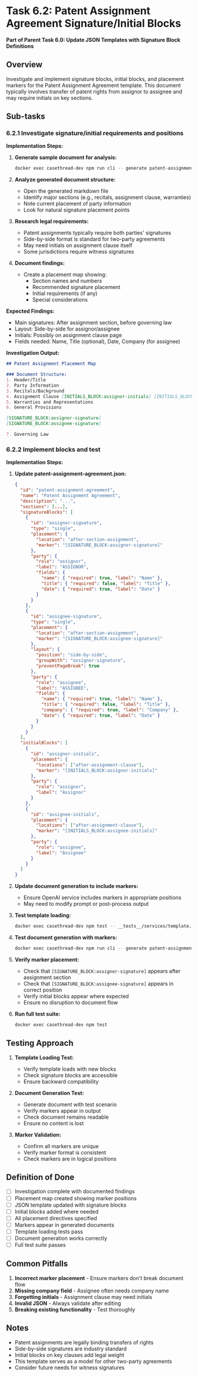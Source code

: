 # Task 6.2: Patent Assignment Agreement Signature/Initial Blocks

**Part of Parent Task 6.0: Update JSON Templates with Signature Block Definitions**

## Overview

Investigate and implement signature blocks, initial blocks, and placement markers for the Patent Assignment Agreement template. This document typically involves transfer of patent rights from assignor to assignee and may require initials on key sections.

## Sub-tasks

### 6.2.1 Investigate signature/initial requirements and positions

**Implementation Steps:**

1. **Generate sample document for analysis:**
   ```bash
   docker exec casethread-dev npm run cli -- generate patent-assignment-agreement docs/testing/scenario-inputs/tfs-01-patent-assignment-founders.yaml
   ```

2. **Analyze generated document structure:**
   - Open the generated markdown file
   - Identify major sections (e.g., recitals, assignment clause, warranties)
   - Note current placement of party information
   - Look for natural signature placement points

3. **Research legal requirements:**
   - Patent assignments typically require both parties' signatures
   - Side-by-side format is standard for two-party agreements
   - May need initials on assignment clause itself
   - Some jurisdictions require witness signatures

4. **Document findings:**
   - Create a placement map showing:
     - Section names and numbers
     - Recommended signature placement
     - Initial requirements (if any)
     - Special considerations

**Expected Findings:**
- Main signatures: After assignment section, before governing law
- Layout: Side-by-side for assignor/assignee
- Initials: Possibly on assignment clause page
- Fields needed: Name, Title (optional), Date, Company (for assignee)

**Investigation Output:**
```markdown
## Patent Assignment Placement Map

### Document Structure:
1. Header/Title
2. Party Information
3. Recitals/Background
4. Assignment Clause [INITIALS_BLOCK:assignor-initials] [INITIALS_BLOCK:assignee-initials]
5. Warranties and Representations
6. General Provisions

[SIGNATURE_BLOCK:assignor-signature]
[SIGNATURE_BLOCK:assignee-signature]

7. Governing Law
```

### 6.2.2 Implement blocks and test

**Implementation Steps:**

1. **Update patent-assignment-agreement.json:**
   ```json
   {
     "id": "patent-assignment-agreement",
     "name": "Patent Assignment Agreement",
     "description": "...",
     "sections": [...],
     "signatureBlocks": [
       {
         "id": "assignor-signature",
         "type": "single",
         "placement": {
           "location": "after-section-assignment",
           "marker": "[SIGNATURE_BLOCK:assignor-signature]"
         },
         "party": {
           "role": "assignor",
           "label": "ASSIGNOR",
           "fields": {
             "name": { "required": true, "label": "Name" },
             "title": { "required": false, "label": "Title" },
             "date": { "required": true, "label": "Date" }
           }
         }
       },
       {
         "id": "assignee-signature",
         "type": "single",
         "placement": {
           "location": "after-section-assignment",
           "marker": "[SIGNATURE_BLOCK:assignee-signature]"
         },
         "layout": {
           "position": "side-by-side",
           "groupWith": "assignor-signature",
           "preventPageBreak": true
         },
         "party": {
           "role": "assignee",
           "label": "ASSIGNEE",
           "fields": {
             "name": { "required": true, "label": "Name" },
             "title": { "required": false, "label": "Title" },
             "company": { "required": true, "label": "Company" },
             "date": { "required": true, "label": "Date" }
           }
         }
       }
     ],
     "initialBlocks": [
       {
         "id": "assignor-initials",
         "placement": {
           "locations": ["after-assignment-clause"],
           "marker": "[INITIALS_BLOCK:assignor-initials]"
         },
         "party": {
           "role": "assignor",
           "label": "Assignor"
         }
       },
       {
         "id": "assignee-initials",
         "placement": {
           "locations": ["after-assignment-clause"],
           "marker": "[INITIALS_BLOCK:assignee-initials]"
         },
         "party": {
           "role": "assignee",
           "label": "Assignee"
         }
       }
     ]
   }
   ```

2. **Update document generation to include markers:**
   - Ensure OpenAI service includes markers in appropriate positions
   - May need to modify prompt or post-process output

3. **Test template loading:**
   ```bash
   docker exec casethread-dev npm test -- __tests__/services/template.test.ts
   ```

4. **Test document generation with markers:**
   ```bash
   docker exec casethread-dev npm run cli -- generate patent-assignment-agreement docs/testing/scenario-inputs/tfs-01-patent-assignment-founders.yaml
   ```

5. **Verify marker placement:**
   - Check that `[SIGNATURE_BLOCK:assignor-signature]` appears after assignment section
   - Check that `[SIGNATURE_BLOCK:assignee-signature]` appears in correct position
   - Verify initial blocks appear where expected
   - Ensure no disruption to document flow

6. **Run full test suite:**
   ```bash
   docker exec casethread-dev npm test
   ```

## Testing Approach

1. **Template Loading Test:**
   - Verify template loads with new blocks
   - Check signature blocks are accessible
   - Ensure backward compatibility

2. **Document Generation Test:**
   - Generate document with test scenario
   - Verify markers appear in output
   - Check document remains readable
   - Ensure no content is lost

3. **Marker Validation:**
   - Confirm all markers are unique
   - Verify marker format is consistent
   - Check markers are in logical positions

## Definition of Done

- [ ] Investigation complete with documented findings
- [ ] Placement map created showing marker positions
- [ ] JSON template updated with signature blocks
- [ ] Initial blocks added where needed
- [ ] All placement directives specified
- [ ] Markers appear in generated documents
- [ ] Template loading tests pass
- [ ] Document generation works correctly
- [ ] Full test suite passes

## Common Pitfalls

1. **Incorrect marker placement** - Ensure markers don't break document flow
2. **Missing company field** - Assignee often needs company name
3. **Forgetting initials** - Assignment clause may need initials
4. **Invalid JSON** - Always validate after editing
5. **Breaking existing functionality** - Test thoroughly

## Notes

- Patent assignments are legally binding transfers of rights
- Side-by-side signatures are industry standard
- Initial blocks on key clauses add legal weight
- This template serves as a model for other two-party agreements
- Consider future needs for witness signatures 